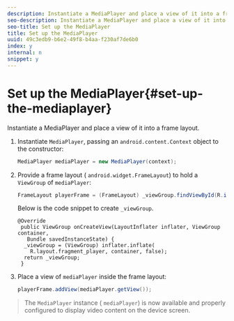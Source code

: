 ```yaml
---
description: Instantiate a MediaPlayer and place a view of it into a frame layout.
seo-description: Instantiate a MediaPlayer and place a view of it into a frame layout.
seo-title: Set up the MediaPlayer
title: Set up the MediaPlayer
uuid: 49c3edb9-b6e2-49f8-b4aa-f230af7de6b0
index: y
internal: n
snippet: y
---
```


# Set up the MediaPlayer{#set-up-the-mediaplayer}

Instantiate a MediaPlayer and place a view of it into a frame layout.

1. Instantiate `MediaPlayer`, passing an `android.content.Context` object to the constructor:

   ```java
   MediaPlayer mediaPlayer = new MediaPlayer(context);
   ```

1. Provide a frame layout ( `android.widget.FrameLayout`) to hold a `ViewGroup` of `mediaPlayer`:

   ```java
   FrameLayout playerFrame = (FrameLayout) _viewGroup.findViewById(R.id.playerFrame);
   ```

   Below is the code snippet to create `_viewGroup`.

   ```
   @Override 
    public ViewGroup onCreateView(LayoutInflater inflater, ViewGroup container, 
      Bundle savedInstanceState) { 
     _viewGroup = (ViewGroup) inflater.inflate( 
       R.layout.fragment_player, container, false); 
     return _viewGroup; 
    }
   ```

1. Place a view of `mediaPlayer` inside the frame layout:

   ```java
   playerFrame.addView(mediaPlayer.getView());
   ```

>The `MediaPlayer` instance ( `mediaPlayer`) is now available and properly configured to display video content on the device screen. 

